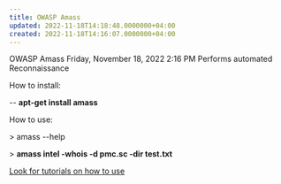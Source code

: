 ```yaml
---
title: OWASP Amass
updated: 2022-11-18T14:18:48.0000000+04:00
created: 2022-11-18T14:16:07.0000000+04:00
---
```


OWASP Amass
Friday, November 18, 2022
2:16 PM
Performs automated Reconnaissance

How to install:

-- **apt-get install amass**

How to use:

\> amass --help

\> **amass intel -whois -d pmc.sc -dir test.txt**

<u>Look for tutorials on how to use</u>
